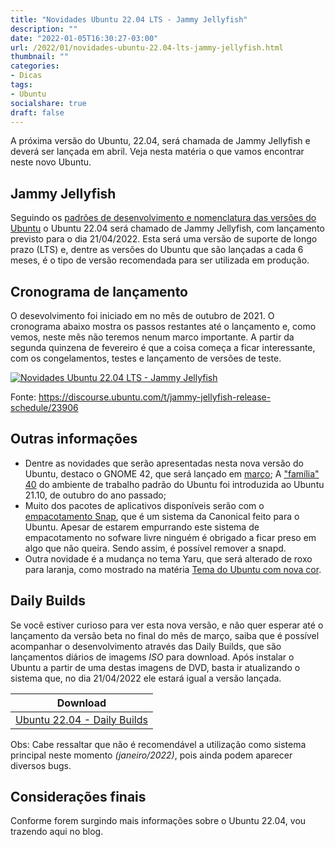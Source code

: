 ```yaml
---
title: "Novidades Ubuntu 22.04 LTS - Jammy Jellyfish"
description: ""
date: "2022-01-05T16:30:27-03:00"
url: /2022/01/novidades-ubuntu-22.04-lts-jammy-jellyfish.html
thumbnail: ""
categories:
- Dicas
tags:
- Ubuntu  
socialshare: true
draft: false
---
```

A próxima versão do Ubuntu, 22.04, será chamada de Jammy Jellyfish e deverá ser lançada em abril. Veja nesta matéria o que vamos encontrar neste novo Ubuntu.

<!--more-->

## Jammy Jellyfish

Seguindo os <a href="https://info.wsouza.com.br/2019/03/ubuntu-como-funciona-politica-de-seu-ciclo-de-vida.html" target="_blank">padrões de desenvolvimento e nomenclatura das versões do Ubuntu</a> o Ubuntu 22.04 será chamado de Jammy Jellyfish, com lançamento previsto para o dia 21/04/2022. Esta será uma versão de suporte de longo prazo (LTS) e, dentre as versões do Ubuntu que são lançadas a cada 6 meses, é o tipo de versão recomendada para ser utilizada em produção.

## Cronograma de lançamento

O desevolvimento foi iniciado em no mês de outubro de 2021. O cronograma abaixo mostra os passos restantes até o lançamento e, como vemos, neste mês não teremos nenum marco importante. A partir da segunda quinzena de fevereiro é que a coisa começa a ficar interessante, com os congelamentos, testes e lançamento de versões de teste. 


[![Novidades Ubuntu 22.04 LTS - Jammy Jellyfish](/img/posts/22.04.png "Novidades Ubuntu 22.04 LTS - Jammy Jellyfish")](/img/posts/22.04.png)

Fonte: <a href="https://discourse.ubuntu.com/t/jammy-jellyfish-release-schedule/23906" target="_blank">https://discourse.ubuntu.com/t/jammy-jellyfish-release-schedule/23906</a>

## Outras informações

* Dentre as novidades que serão apresentadas nesta nova versão do Ubuntu, destaco o GNOME 42, que será lançado em <a href="https://wiki.gnome.org/FortyTwo" target="_blank">março</a>;
A <a href="https://info.wsouza.com.br/2021/04/primeiras-impressoes-sobre-o-gnome-40.html" target="_blank">"família" 40</a> do ambiente de trabalho padrão do Ubuntu foi introduzida ao Ubuntu 21.10, de outubro do ano passado;
* Muito dos pacotes de aplicativos disponíveis serão com o <a href="https://info.wsouza.com.br/2020/12/flatpak-e-snap-no-debian-fedora-e-ubuntu.html" target="_blank">empacotamento Snap</a>, que é um sistema da Canonical feito para o Ubuntu. Apesar de estarem empurrando este sistema de empacotamento no sofware livre ninguém é obrigado a ficar preso em algo que não queira. Sendo assim, é possível remover a snapd. 
* Outra novidade é a mudança no tema Yaru, que será alterado de roxo para laranja, como mostrado na matéria <a href="https://info.wsouza.com.br/2022/01/tema-do-ubuntu-com-nova-cor.html" target="_blank">Tema do Ubuntu com nova cor</a>.

## Daily Builds

Se você estiver curioso para ver esta nova versão, e não quer esperar até o lançamento da versão beta no final do mês de março, saiba que é possível acompanhar o desenvolvimento através das Daily Builds, que são lançamentos diários de imagems _ISO_ para download. Após instalar o Ubuntu a partir de uma destas imagens de DVD, basta ir atualizando o sistema que, no dia 21/04/2022 ele estará igual a versão lançada.

Download |
:------: |
[ Ubuntu 22.04 - Daily Builds](https://cdimage.ubuntu.com/daily-live/current/) |
 
Obs: Cabe ressaltar que não é recomendável a utilização como sistema principal neste momento _(janeiro/2022)_, pois ainda podem aparecer diversos bugs.

## Considerações finais

Conforme forem surgindo mais informações sobre o Ubuntu 22.04, vou trazendo aqui no blog.


